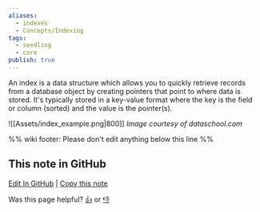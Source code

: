 ```yaml
---
aliases:
  - indexes
  - Concepts/Indexing
tags:
  - seedling
  - core
publish: true
---
```


An index is a data structure which allows you to quickly retrieve records from a database object by creating pointers that point to where data is stored. It's typically stored in a key-value format where the key is the field or column (sorted) and the value is the pointer(s).

![[Assets/index_example.png|800]]
*Image courtesy of dataschool.com*

%% wiki footer: Please don't edit anything below this line %%

## This note in GitHub

<span class="git-footer">[Edit In GitHub](https://github.dev/data-engineering-community/data-engineering-wiki/blob/main/Concepts/Software%20Engineering/Indexing.md "git-hub-edit-note") | [Copy this note](https://raw.githubusercontent.com/data-engineering-community/data-engineering-wiki/main/Concepts/Software%20Engineering/Indexing.md "git-hub-copy-note")</span>

<span class="git-footer">Was this page helpful?
[👍](https://tally.so/r/mOaxjk?rating=Yes&url=https://dataengineering.wiki/Concepts/Software%20Engineering/Indexing) or [👎](https://tally.so/r/mOaxjk?rating=No&url=https://dataengineering.wiki/Concepts/Software%20Engineering/Indexing)</span>
